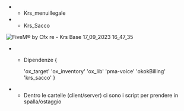 * - Krs_menuillegale
* - Krs_Sacco
 
 ![FiveM® by Cfx re - Krs Base 17_09_2023 16_47_35](https://github.com/KRS-KAROS/krs_menuillegale/assets/131356071/50d83362-3aa8-4ae9-bb9d-98509b5a963c)

* - Dipendenze {

	'ox_target'
	'ox_inventory'
	'ox_lib'
	'pma-voice'
	'okokBilling'
	'krs_sacco'
}

* - Dentro le cartelle (client/server) ci sono i script per prendere in spalla/ostaggio
